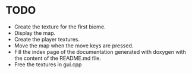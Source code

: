 # TODO #

+ Create the texture for the first biome.
+ Display the map.
+ Create the player textures.
+ Move the map when the move keys are pressed.
+ Fill the index page of the documentation generated with doxygen with the 
content of the README.md file.
+ Free the textures in gui.cpp
